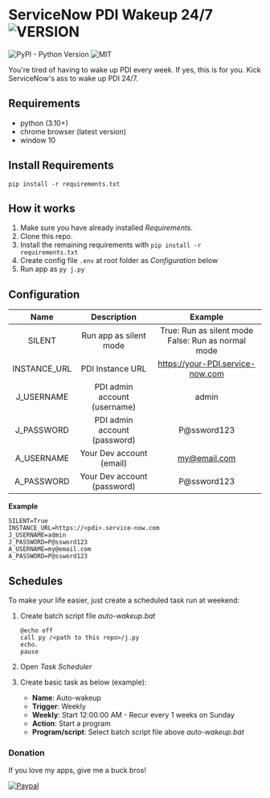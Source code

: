 # ServiceNow PDI Wakeup 24/7 ![VERSION](https://img.shields.io/badge/version-1.0-green.svg)

![PyPI - Python Version](https://img.shields.io/pypi/pyversions/Django.svg) ![MIT](https://img.shields.io/badge/license-MIT-blue)

You're tired of having to wake up PDI every week. If yes, this is for you.
Kick ServiceNow's ass to wake up PDI 24/7. 

## Requirements

- python (3.10+)
- chrome browser (latest version)
- window 10

## Install Requirements
    pip install -r requirements.txt

## How it works

1. Make sure you have already installed *Requirements*.
2. Clone this repo.
3. Install the remaining requirements with `pip install -r requirements.txt`
4. Create config file `.env` at root folder as *Configuration* below
4. Run app as `py j.py`

## Configuration

|     Name     	|          Description         	|                       Example                      	|
|:------------:	|:----------------------------:	|:--------------------------------------------------:	|
|    SILENT    	|    Run app as silent mode    	| True: Run as silent mode False: Run as normal mode 	|
| INSTANCE_URL 	|       PDI Instance URL       	|         https://your-PDI.service-now.com         	|
|  J_USERNAME  	| PDI admin account (username) 	|                        admin                       	|
|  J_PASSWORD  	| PDI admin account (password) 	|                     P@ssword123                    	|
|  A_USERNAME  	|   Your Dev account (email)   	|                  my@email.com                 	|
|  A_PASSWORD  	|  Your Dev account (password) 	|                     P@ssword123                    	|

**Example**

```
SILENT=True
INSTANCE_URL=https://<pdi>.service-now.com
J_USERNAME=admin
J_PASSWORD=P@ssword123
A_USERNAME=my@email.com
A_PASSWORD=P@ssword123
```

## Schedules

To make your life easier, just create a scheduled task run at weekend:

1. Create batch script file *auto-wakeup.bat* 
    ```
    @echo off
    call py /<path to this repo>/j.py
    echo.
    pause
    ```
2. Open *Task Scheduler*

3. Create basic task as below (example):

    - **Name**: Auto-wakeup
    - **Trigger**: Weekly
    - **Weekly**: Start 12:00:00 AM - Recur every 1 weeks on Sunday
    - **Action**: Start a program
    - **Program/script**: Select batch script file above *auto-wakeup.bat*

### Donation

If you love my apps, give me a buck bros!

[![Paypal](https://img.shields.io/badge/donate-paypal-blue)](https://paypal.me/calu276)